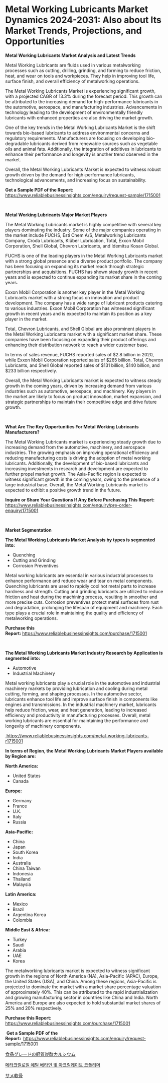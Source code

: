 <p><h1>Metal Working Lubricants Market Dynamics 2024-2031: Also about Its Market Trends, Projections, and Opportunities</h1></p><p><strong>Metal Working Lubricants Market Analysis and Latest Trends</strong></p>
<p><p>Metal Working Lubricants are fluids used in various metalworking processes such as cutting, drilling, grinding, and forming to reduce friction, heat, and wear on tools and workpieces. They help in improving tool life, surface finish, and overall efficiency of metalworking operations.</p><p>The Metal Working Lubricants Market is experiencing significant growth, with a projected CAGR of 13.3% during the forecast period. This growth can be attributed to the increasing demand for high-performance lubricants in the automotive, aerospace, and manufacturing industries. Advancements in technology leading to the development of environmentally friendly lubricants with enhanced properties are also driving the market growth.</p><p>One of the key trends in the Metal Working Lubricants Market is the shift towards bio-based lubricants to address environmental concerns and regulatory requirements. Manufacturers are focusing on developing bio-degradable lubricants derived from renewable sources such as vegetable oils and animal fats. Additionally, the integration of additives in lubricants to enhance their performance and longevity is another trend observed in the market.</p><p>Overall, the Metal Working Lubricants Market is expected to witness robust growth driven by the demand for high-performance lubricants, technological advancements, and increasing focus on sustainability.</p></p>
<p><strong>Get a Sample PDF of the Report:&nbsp;</strong> <a href="https://www.reliablebusinessinsights.com/enquiry/request-sample/1715001">https://www.reliablebusinessinsights.com/enquiry/request-sample/1715001</a></p>
<p>&nbsp;</p>
<p><strong>Metal Working Lubricants Major Market Players</strong></p>
<p><p>The Metal Working Lubricants market is highly competitive with several key players dominating the industry. Some of the major companies operating in the market include FUCHS, Esti Chem A/S, Metalworking Lubricants Company, Croda Lubricants, Klüber Lubrication, Total, Exxon Mobil Corporation, Shell Global, Chevron Lubricants, and Idemitsu Kosan Global.</p><p>FUCHS is one of the leading players in the Metal Working Lubricants market with a strong global presence and a diverse product portfolio. The company has been focusing on expanding its market reach through strategic partnerships and acquisitions. FUCHS has shown steady growth in recent years and is expected to continue expanding its market share in the coming years.</p><p>Exxon Mobil Corporation is another key player in the Metal Working Lubricants market with a strong focus on innovation and product development. The company has a wide range of lubricant products catering to various industries. Exxon Mobil Corporation has witnessed significant growth in recent years and is expected to maintain its position as a key player in the market.</p><p>Total, Chevron Lubricants, and Shell Global are also prominent players in the Metal Working Lubricants market with a significant market share. These companies have been focusing on expanding their product offerings and enhancing their distribution network to reach a wider customer base.</p><p>In terms of sales revenue, FUCHS reported sales of $2.8 billion in 2020, while Exxon Mobil Corporation reported sales of $265 billion. Total, Chevron Lubricants, and Shell Global reported sales of $131 billion, $140 billion, and $233 billion respectively.</p><p>Overall, the Metal Working Lubricants market is expected to witness steady growth in the coming years, driven by increasing demand from various industries such as automotive, aerospace, and machinery. Key players in the market are likely to focus on product innovation, market expansion, and strategic partnerships to maintain their competitive edge and drive future growth.</p></p>
<p>&nbsp;</p>
<p><strong>What Are The Key Opportunities For Metal Working Lubricants Manufacturers?</strong></p>
<p><p>The Metal Working Lubricants market is experiencing steady growth due to increasing demand from the automotive, machinery, and aerospace industries. The growing emphasis on improving operational efficiency and reducing manufacturing costs is driving the adoption of metal working lubricants. Additionally, the development of bio-based lubricants and increasing investments in research and development are expected to further propel market growth. The Asia-Pacific region is expected to witness significant growth in the coming years, owing to the presence of a large industrial base. Overall, the Metal Working Lubricants market is expected to exhibit a positive growth trend in the future.</p></p>
<p><strong>Inquire or Share Your Questions If Any Before Purchasing This Report:</strong> <a href="https://www.reliablebusinessinsights.com/enquiry/pre-order-enquiry/1715001">https://www.reliablebusinessinsights.com/enquiry/pre-order-enquiry/1715001</a></p>
<p>&nbsp;</p>
<p><strong>Market Segmentation</strong></p>
<p><strong>The Metal Working Lubricants Market Analysis by types is segmented into:</strong></p>
<p><ul><li>Quenching</li><li>Cutting and Grinding</li><li>Corrosion Preventives</li></ul></p>
<p><p>Metal working lubricants are essential in various industrial processes to enhance performance and reduce wear and tear on metal components. Quenching lubricants are used to rapidly cool hot metal parts to increase hardness and strength. Cutting and grinding lubricants are utilized to reduce friction and heat during the machining process, resulting in smoother and more precise cuts. Corrosion preventives protect metal surfaces from rust and degradation, prolonging the lifespan of equipment and machinery. Each type plays a crucial role in maintaining the quality and efficiency of metalworking operations.</p></p>
<p><strong>Purchase this Report:&nbsp;</strong><a href="https://www.reliablebusinessinsights.com/purchase/1715001">https://www.reliablebusinessinsights.com/purchase/1715001</a></p>
<p>&nbsp;</p>
<p><strong>The Metal Working Lubricants Market Industry Research by Application is segmented into:</strong></p>
<p><ul><li>Automotive</li><li>Industrial Machinery</li></ul></p>
<p><p>Metal working lubricants play a crucial role in the automotive and industrial machinery markets by providing lubrication and cooling during metal cutting, forming, and shaping processes. In the automotive sector, lubricants enhance tool life and improve surface finish in components like engines and transmissions. In the industrial machinery market, lubricants help reduce friction, wear, and heat generation, leading to increased efficiency and productivity in manufacturing processes. Overall, metal working lubricants are essential for maintaining the performance and longevity of machinery components.</p></p>
<p><a href="https://www.reliablebusinessinsights.com/metal-working-lubricants-r1715001">&nbsp;https://www.reliablebusinessinsights.com/metal-working-lubricants-r1715001</a></p>
<p><strong>In terms of Region, the Metal Working Lubricants Market Players available by Region are:</strong></p>
<p>
    <p> <strong> North America: </strong>
        <ul>
            <li>United States</li>
            <li>Canada</li>
        </ul>
        </p> 
    <p> <strong> Europe: </strong>
        <ul>
            <li>Germany</li>
            <li>France</li>
            <li>U.K.</li>
            <li>Italy</li>
            <li>Russia</li>
        </ul>
        </p> 
    <p> <strong> Asia-Pacific: </strong>
        <ul>
            <li>China</li>
            <li>Japan</li>
            <li>South Korea</li>
            <li>India</li>
            <li>Australia</li>
            <li>China Taiwan</li>
            <li>Indonesia</li>
            <li>Thailand</li>
            <li>Malaysia</li>
        </ul>
        </p> 
    <p> <strong> Latin America: </strong>
        <ul>
            <li>Mexico</li>
            <li>Brazil</li>
            <li>Argentina Korea</li>
            <li>Colombia</li>
        </ul>
        </p> 
    <p> <strong> Middle East & Africa: </strong>
        <ul>
            <li>Turkey</li>
            <li>Saudi</li>
            <li>Arabia</li>
            <li>UAE</li>
            <li>Korea</li>
        </ul>
    </p>
    </p>
<p><p>The metalworking lubricants market is expected to witness significant growth in the regions of North America (NA), Asia-Pacific (APAC), Europe, the United States (USA), and China. Among these regions, Asia-Pacific is projected to dominate the market with a market share percentage valuation of approximately 40%. This can be attributed to the rapid industrialization and growing manufacturing sector in countries like China and India. North America and Europe are also expected to hold substantial market shares of 25% and 20% respectively.</p></p>
<p><strong>Purchase this Report: </strong><a href="https://www.reliablebusinessinsights.com/purchase/1715001">https://www.reliablebusinessinsights.com/purchase/1715001</a></p>
<p>&nbsp;<strong>Get a Sample PDF of the Report:&nbsp;&nbsp;</strong><a href="https://www.reliablebusinessinsights.com/enquiry/request-sample/1715001">https://www.reliablebusinessinsights.com/enquiry/request-sample/1715001</a></p>
<p><strong></strong></p>
<p><p><a href="https://github.com/lily-u-genius/Market-Research-Report-List-2/blob/main/6397250113479.md">食品グレードの軽質炭酸カルシウム</a></p><p><a href="https://medium.com/@wheelgg5674537/%EB%A9%94%ED%83%80%ED%81%AC%EB%A6%B4%EB%A1%9C%EC%9D%BC-%EC%97%90%ED%8B%B8-%EB%B2%A0%ED%83%80%EC%9D%B8-%EB%B0%8F-%EC%95%84%ED%81%AC%EB%A6%B4%EB%A0%88%EC%9D%B4%ED%8A%B8-%EA%B3%B5%EC%A4%91%ED%95%A9%EC%B2%B4-%EC%8B%9C%EC%9E%A5-%EC%9C%A0%ED%98%95-%EC%9D%91%EC%9A%A9-%EB%B0%8F-%EC%A7%80%EB%A6%AC%EC%97%90-%EB%8C%80%ED%95%9C-%EC%A2%85%ED%95%A9%EC%A0%81%EC%9D%B8-%ED%8F%89%EA%B0%80-4e5c21602932">메타크릴로일 에틸 베타인 및 아크릴레이트 코폴리머</a></p><p><a href="https://medium.com/@addiehirthe05/%E3%82%B5%E3%83%A1%E8%BB%9F%E9%AA%A8%E5%B8%82%E5%A0%B4-2031%E5%B9%B4%E3%81%BE%E3%81%A7%E3%81%AE%E6%88%90%E5%8A%9F%E3%81%99%E3%82%8B%E3%83%93%E3%82%B8%E3%83%8D%E3%82%B9%E6%88%A6%E7%95%A5%E3%81%AE%E9%8D%B5-7c2e241fa412">サメ軟骨</a></p></p>